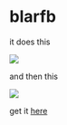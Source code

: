 blarfb
======

it does this

![](https://lh6.googleusercontent.com/l2pTjwnfkbjGsjMzgk1_xIHdTVGrgxuVYIbCDQjIvq9cpMqXqJTiu_IJquj2beeGiMhr4mPkhoE=s640-h400-e365-rw)

and then this

![](https://lh4.googleusercontent.com/AfmBjPccUcGgykyQp0szSblqNM-f_cCDIxvWgMiwintYr8evQSXAg-VGZKlQztu9G9HSWbH9bIA=s640-h400-e365-rw)

get it [here](https://chrome.google.com/webstore/detail/blargh/japabiflacoedddenbhneajhepopkdif)
